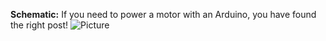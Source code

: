 **Schematic:**
If you need to power a motor with an Arduino, you have found the right post!
![Picture](https://s23.postimg.org/8mam0p3qj/Screen_Shot_2017-04-08_at_11.48.23_AM.png)
